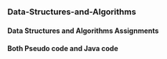 ### Data-Structures-and-Algorithms
#### Data Structures and Algorithms Assignments
#### Both Pseudo code and Java code
